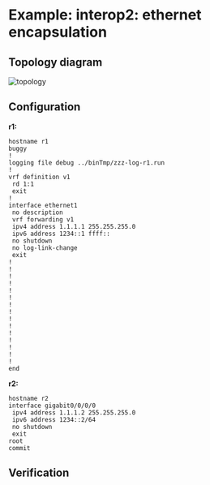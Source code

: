 # Example: interop2: ethernet encapsulation

## **Topology diagram**

![topology](/img/intop2-eth01.tst.png)

## **Configuration**

**r1:**
```
hostname r1
buggy
!
logging file debug ../binTmp/zzz-log-r1.run
!
vrf definition v1
 rd 1:1
 exit
!
interface ethernet1
 no description
 vrf forwarding v1
 ipv4 address 1.1.1.1 255.255.255.0
 ipv6 address 1234::1 ffff::
 no shutdown
 no log-link-change
 exit
!
!
!
!
!
!
!
!
!
!
!
!
!
!
!
end
```

**r2:**
```
hostname r2
interface gigabit0/0/0/0
 ipv4 address 1.1.1.2 255.255.255.0
 ipv6 address 1234::2/64
 no shutdown
 exit
root
commit
```

## **Verification**
